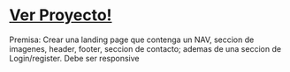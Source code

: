 # <a href="https://figuras-valeon.vercel.app/" rel="nofollow">Ver Proyecto!</a>

Premisa:
Crear una landing page que contenga un NAV, seccion de imagenes, header, footer, seccion de contacto; ademas de una seccion de Login/register. Debe ser responsive
